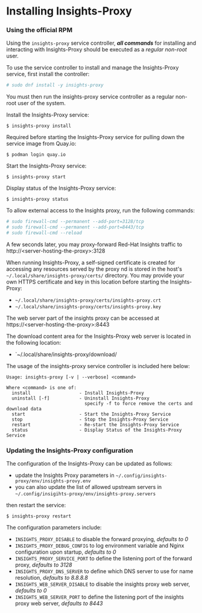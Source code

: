 # Installing Insights-Proxy

### Using the official RPM

Using the `insights-proxy` service controller, ***all commands*** for installing and interacting with Insights-Proxy should be executed as a *regular non-root* user. 

To use the service controller to install and manage the Insights-Proxy service, first install the controller:


```sh
# sudo dnf install -y insights-proxy
```

You must then run the insights-proxy service controller as a regular non-root user of the system.

Install the Insights-Proxy service:

```
$ insights-proxy install
```

Required before starting the Insights-Proxy service for pulling down the
service image from Quay.io:

```
$ podman login quay.io  
```


Start the Insights-Proxy service:
```
$ insights-proxy start
```

Display status of the Insights-Proxy service:
```
$ insights-proxy status
```

To allow external access to the Insights proxy, run the following commands:

```sh
# sudo firewall-cmd --permanent --add-port=3128/tcp 
# sudo firewall-cmd --permanent --add-port=8443/tcp
# sudo firewall-cmd --reload
```

A few seconds later, you may proxy-forward Red-Hat Insights traffic to http://\<server-hosting-the-proxy\>:3128

When running Insights-Proxy, a self-signed certificate is created for accessing any resources served by the proxy 
nd is stored in the host's `~/.local/share/insights-proxy/certs/` directory. You may provide your own
HTTPS certificate and key in this location before starting the Insights-Proxy:

- `~/.local/share/insights-proxy/certs/insights-proxy.crt`
- `~/.local/share/insights-proxy/certs/insights-proxy.key`

The web server part of the insights proxy can be accessed at https://\<server-hosting-the-proxy\>:8443

The download content area for the Insights-Proxy web server is located in the following location:

- `~/.local/share/insights-proxy/download/

The usage of the insights-proxy service controller is included here below:

```
Usage: insights-proxy [-v | --verbose] <command>

Where <command> is one of:
  install                  - Install Insights-Proxy
  uninstall [-f]           - Uninstall Insights-Proxy
                             specify -f to force remove the certs and download data
  start                    - Start the Insights-Proxy Service
  stop                     - Stop the Insights-Proxy Service
  restart                  - Re-start the Insights-Proxy Service
  status                   - Display Status of the Insights-Proxy Service
```

### Updating the Insights-Proxy configuration

The configuration of the Insights-Proxy can be updated as follows:

- update the Insights Proxy parameters in `~/.config/insights-proxy/env/insights-provy.env` 
- you can also update the list of allowed upstream servers in `~/.config/insigihts-proxy/env/insights-proxy.servers`

then restart the service:

```
$ insights-proxy restart
```

The configuration parameters include:

- `INSIGHTS_PROXY_DISABLE` to disable the forward proxying, _defaults to 0_
- `INSIGHTS_PROXY_DEBUG_CONFIG` to log environment variable and Nginx configuration upon startup, _defaults to 0_
- `INSIGHTS_PROXY_SERVICE_PORT` to define the listening port of the forward proxy, _defaults to 3128_
- `INSIGHTS_PROXY_DNS_SERVER` to define which DNS server to use for name resolution, _defaults to 8.8.8.8_
- `INSIGHTS_WEB_SERVER_DISABLE` to disable the insights proxy web server, _defaults to 0_
- `INSIGHTS_WEB_SERVER_PORT` to define the listening port of the insights proxy web server, _defaults to 8443_




